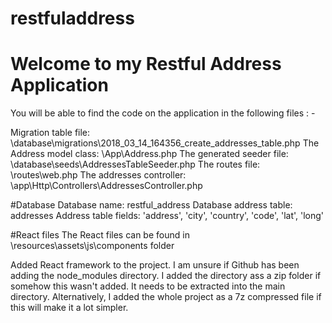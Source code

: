 # restfuladdress

# Welcome to my Restful Address Application

You will be able to find the code on the  application in the following files : -

Migration table file:			\database\migrations\2018_03_14_164356_create_addresses_table.php
The Address model class:		\App\Address.php
The generated seeder file:		\database\seeds\AddressesTableSeeder.php
The routes file:					\routes\web.php
The addresses controller:		\app\Http\Controllers\AddressesController.php

#Database
Database name: 				restful_address
Database address table:		addresses
Address table fields:			'address', 'city', 'country', 'code', 'lat', 'long'

#React files
The React files can be found in \resources\assets\js\components folder

Added React framework to the project. I am unsure if Github has been adding the  node_modules directory. I added the directory ass a zip folder if somehow this wasn't added. 
It needs to be extracted into the main directory. Alternatively, I added the whole project as a 7z compressed file if this will make it a lot simpler. 